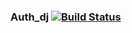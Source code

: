 ### Auth_dj [![Build Status](https://travis-ci.com/wise-t/auth_dj.svg?branch=main)](https://travis-ci.com/wise-t/auth_dj)